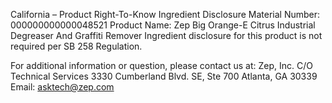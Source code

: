  
 
 
California – Product Right-To-Know Ingredient Disclosure 
Material Number: 000000000000048521 
Product Name: Zep Big Orange-E Citrus Industrial Degreaser And Graffiti Remover 
Ingredient disclosure for this product is not required per SB 258 Regulation. 
 
For additional information or question, please contact us at: 
Zep, Inc. 
C/O Technical Services 
3330 Cumberland Blvd. SE, Ste 700 
Atlanta, GA 30339 
Email: asktech@zep.com 
 
 
 
 
